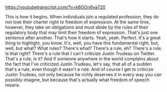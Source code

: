 https://youtubetranscript.com/?v=k6GOn6va720

 This is how it begins. When individuals join a regulated profession, they do not lose their charter right to freedom of expression. At the same time, however, they take on obligations and must abide by the rules of their regulatory body that may limit their freedom of expression. That's just one sentence after another. That's how it starts. Yeah, yeah. Perfect. It's a great thing to highlight, you know. It's, well, you have this fundamental right, but, well, but what? What rules? There's what? There's a rule, eh? There's a rule. Is that right? There's a rule that I can't criticize Justin Trudeau on Twitter. That's a rule, is it? And if someone anywhere in the world complains about the fact that I've criticized Justin Trudeau, let's say, that all of a sudden that's a rule, even though it wasn't a rule. And of course I get to criticize Justin Trudeau, not only because he richly deserves it in every way you can possibly imagine, but because that's actually what freedom of speech means.